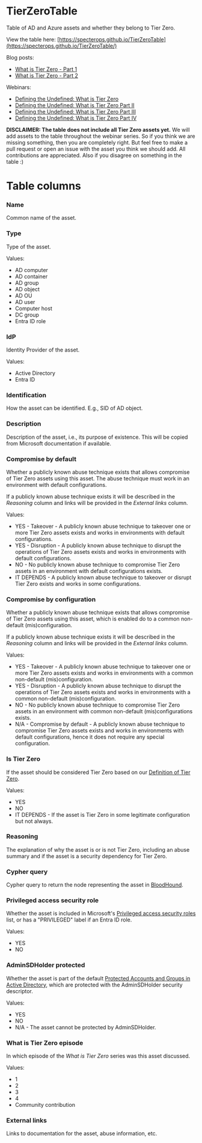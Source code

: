 # TierZeroTable
Table of AD and Azure assets and whether they belong to Tier Zero.

View the table here: [https://specterops.github.io/TierZeroTable](https://specterops.github.io/TierZeroTable/)

Blog posts: 
  - [What is Tier Zero - Part 1](https://posts.specterops.io/what-is-tier-zero-part-1-e0da9b7cdfca)
  - [What is Tier Zero - Part 2](https://posts.specterops.io/what-is-tier-zero-part-2-6e1d14fddcaf)

Webinars:
  - [Defining the Undefined: What is Tier Zero](https://www.youtube.com/watch?v=5Ho83R9Jy68)
  - [Defining the Undefined: What is Tier Zero Part II](https://www.youtube.com/watch?v=SAI3mXQgy_I)
  - [Defining the Undefined: What is Tier Zero Part III](https://www.youtube.com/watch?v=ykrse1rsvy4)
  - [Defining the Undefined: What is Tier Zero Part IV](https://ghst.ly/4eSssxL)

**DISCLAIMER: The table does not include all Tier Zero assets yet.** We will add assets to the table throughout the webinar series. So if you think we are missing something, then you are completely right. But feel free to make a pull request or open an issue with the asset you think we should add. All contributions are appreciated. Also if you disagree on something in the table :)

# Table columns

### Name
Common name of the asset.

### Type
Type of the asset.

Values:
- AD computer
- AD container
- AD group
- AD object
- AD OU
- AD user
- Computer host
- DC group
- Entra ID role

### IdP
Identity Provider of the asset.

Values:
- Active Directory
- Entra ID

### Identification
How the asset can be identified. E.g., SID of AD object.

### Description
Description of the asset, i.e., its purpose of existence. This will be copied from Microsoft documentation if available.

### Compromise by default
Whether a publicly known abuse technique exists that allows compromise of Tier Zero assets using this asset. The abuse technique must work in an environment with default configurations.

If a publicly known abuse technique exists it will be described in the _Reasoning_ column and links will be provided in the _External links_ column.

Values:
- YES - Takeover - A publicly known abuse technique to takeover one or more Tier Zero assets exists and works in environments with default configurations.
- YES - Disruption - A publicly known abuse technique to disrupt the operations of Tier Zero assets exists and works in environments with default configurations.
- NO - No publicly known abuse technique to compromise Tier Zero assets in an environment with default configurations exists.
- IT DEPENDS - A publicly known abuse technique to takeover or disrupt Tier Zero exists and works in some configurations.

### Compromise by configuration
Whether a publicly known abuse technique exists that allows compromise of Tier Zero assets using this asset, which is enabled do to a common non-default (mis)configuration.

If a publicly known abuse technique exists it will be described in the _Reasoning_ column and links will be provided in the _External links_ column.

Values:
- YES - Takeover - A publicly known abuse technique to takeover one or more Tier Zero assets exists and works in environments with a common non-default (mis)configuration.
- YES - Disruption - A publicly known abuse technique to disrupt the operations of Tier Zero assets exists and works in environments with a common non-default (mis)configuration.
- NO - No publicly known abuse technique to compromise Tier Zero assets in an environment with common non-default (mis)configurations exists.
- N/A - Compromise by default - A publicly known abuse technique to compromise Tier Zero assets exists and works in environments with default configurations, hence it does not require any special configuration.

### Is Tier Zero
If the asset should be considered Tier Zero based on our [Definition of Tier Zero](https://github.com/SpecterOps/TierZeroTable/tree/main#definition-of-tier-zero).

Values:
- YES
- NO
- IT DEPENDS - If the asset is Tier Zero in some legitimate configuration but not always.

### Reasoning
The explanation of why the asset is or is not Tier Zero, including an abuse summary and if the asset is a security dependency for Tier Zero.

### Cypher query
Cypher query to return the node representing the asset in [BloodHound](https://github.com/specterOps/BloodHound).

### Privileged access security role
Whether the asset is included in Microsoft's [Privileged access security roles](https://learn.microsoft.com/en-us/security/privileged-access-workstations/privileged-access-security-levels#privileged) list, or has a "PRIVILEGED" label if an Entra ID role. 

Values:
- YES
- NO

### AdminSDHolder protected
Whether the asset is part of the default [Protected Accounts and Groups in Active Directory](https://learn.microsoft.com/en-us/windows-server/identity/ad-ds/plan/security-best-practices/appendix-c--protected-accounts-and-groups-in-active-directory), which are protected with the AdminSDHolder security descriptor.

Values:
- YES
- NO
- N/A - The asset cannot be protected by AdminSDHolder.

### What is Tier Zero episode
In which episode of the _What is Tier Zero_ series was this asset discussed.

Values:
- 1
- 2
- 3
- 4
- Community contribution

### External links
Links to documentation for the asset, abuse information, etc.
